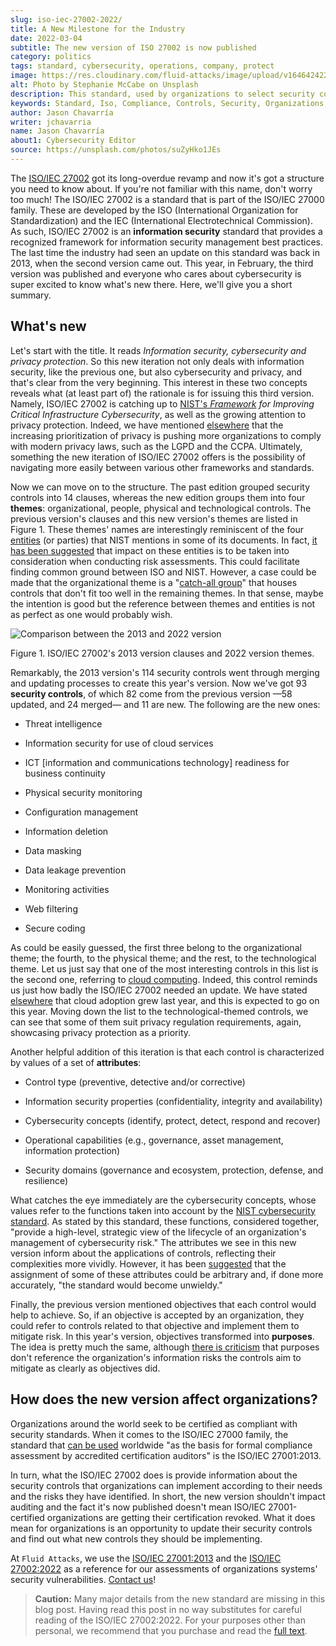 ```yaml
---
slug: iso-iec-27002-2022/
title: A New Milestone for the Industry
date: 2022-03-04
subtitle: The new version of ISO 27002 is now published
category: politics
tags: standard, cybersecurity, operations, company, protect
image: https://res.cloudinary.com/fluid-attacks/image/upload/v1646424220/blog/iso-iec-27002-2022/cover_iso27002.webp
alt: Photo by Stephanie McCabe on Unsplash
description: This standard, used by organizations to select security controls that suit their needs, got a long-awaited update. Read this post to find out what changed.
keywords: Standard, Iso, Compliance, Controls, Security, Organizations, Privacy, Ethical Hacking, Pentesting
author: Jason Chavarría
writer: jchavarria
name: Jason Chavarría
about1: Cybersecurity Editor
source: https://unsplash.com/photos/suZyHko1JEs
---
```


The [ISO/IEC 27002](https://www.iso.org/obp/ui/#iso:std:iso-iec:27002:ed-3:v1:en)
got its long-overdue revamp
and now it's got a structure you need to know about.
If you're not familiar with this name,
don't worry too much!
The ISO/IEC 27002 is a standard
that is part of the ISO/IEC 27000 family.
These are developed by the ISO (International Organization for Standardization)
and the IEC (International Electrotechnical Commission).
As such,
ISO/IEC 27002 is an **information security** standard
that provides a recognized framework
for information security management best practices.
The last time the industry had seen an update on this standard
was back in 2013,
when the second version came out.
This year,
in February,
the third version was published
and everyone who cares about cybersecurity is super excited
to know what's new there.
Here,
we'll give you a short summary.

## What's new

Let's start with the title.
It reads *Information security, cybersecurity and privacy protection*.
So this new iteration not only deals with information security,
like the previous one,
but also cybersecurity and privacy,
and that's clear from the very beginning.
This interest in these two concepts reveals
what (at least part of) the rationale is for issuing this third version.
Namely,
ISO/IEC 27002 is catching up to [NIST's *Framework*](https://nvlpubs.nist.gov/nistpubs/CSWP/NIST.CSWP.04162018.pdf)
*for Improving Critical Infrastructure Cybersecurity*,
as well as the growing attention to privacy protection.
Indeed,
we have mentioned [elsewhere](../cybersecurity-trends-2021/)
that the increasing prioritization of privacy is pushing more organizations
to comply with modern privacy laws,
such as the LGPD and the CCPA.
Ultimately,
something the new iteration of ISO/IEC 27002 offers
is the possibility of navigating more easily between various other frameworks
and standards.

Now we can move on to the structure.
The past edition grouped security controls into 14 clauses,
whereas the new edition groups them into four **themes**:
organizational, people, physical and technological controls.
The previous version's clauses
and this new version's themes
are listed in Figure 1.
These themes' names are interestingly reminiscent
of the four [entities](https://csrc.nist.gov/glossary/term/entity)
(or parties)
that NIST mentions in some of its documents.
In fact,
[it has been suggested](../human-security-sensor/)
that impact on these entities is to be taken into consideration
when conducting risk assessments.
This could facilitate finding common ground between ISO and NIST.
However,
a case could be made
that the organizational theme is a "[catch-all group](https://www.iso27001security.com/html/27002.html)"
that houses controls
that don't fit too well in the remaining themes.
In that sense,
maybe the intention is good
but the reference between themes
and entities is not as perfect as one would probably wish.

<div class="imgblock">

![Comparison between the 2013 and 2022 version](https://res.cloudinary.com/fluid-attacks/image/upload/v1646425168/blog/iso-iec-27002-2022/iso27002-Figure-1.webp)

<div class="title">

Figure 1. ISO/IEC 27002's 2013 version clauses
and 2022 version themes.

</div>

</div>

Remarkably,
the 2013 version's 114 security controls went through merging
and updating processes
to create this year's version.
Now we've got 93 **security controls**,
of which 82 come from the previous version
—58 updated, and 24 merged—
and 11 are new.
The following are the new ones:

- Threat intelligence

- Information security for use of cloud services

- ICT \[information and communications technology\] readiness
  for business continuity

- Physical security monitoring

- Configuration management

- Information deletion

- Data masking

- Data leakage prevention

- Monitoring activities

- Web filtering

- Secure coding

As could be easily guessed,
the first three belong to the organizational theme;
the fourth, to the physical theme;
and the rest, to the technological theme.
Let us just say
that one of the most interesting controls in this list is the second one,
referring to [cloud computing](https://en.wikipedia.org/wiki/Cloud_computing).
Indeed,
this control reminds us just how badly the ISO/IEC 27002 needed an update.
We have stated [elsewhere](../cybersecurity-trends-2021/)
that cloud adoption grew last year,
and this is expected to go on this year.
Moving down the list to the technological-themed controls,
we can see that some of them suit privacy regulation requirements,
again,
showcasing privacy protection as a priority.

Another helpful addition of this iteration is
that each control is characterized by values of a set of **attributes**:

- Control type (preventive, detective and/or corrective)

- Information security properties (confidentiality, integrity and availability)

- Cybersecurity concepts (identify, protect, detect, respond and recover)

- Operational capabilities (e.g., governance, asset management,
  information protection)

- Security domains (governance and ecosystem, protection, defense,
  and resilience)

What catches the eye immediately are the cybersecurity concepts,
whose values refer to the functions
taken into account by the [NIST cybersecurity standard](https://nvlpubs.nist.gov/nistpubs/CSWP/NIST.CSWP.04162018.pdf).
As stated by this standard,
these functions,
considered together,
"provide a high-level,
strategic view
of the lifecycle of an organization's management of cybersecurity risk."
The attributes we see in this new version inform
about the applications of controls,
reflecting their complexities more vividly.
However,
it has been [suggested](https://www.iso27001security.com/html/27002.html)
that the assignment of some of these attributes could be arbitrary and,
if done more accurately,
"the standard would become unwieldy."

Finally,
the previous version mentioned objectives
that each control would help to achieve.
So,
if an objective is accepted by an organization,
they could refer to controls related to that objective
and implement them to mitigate risk.
In this year's version,
objectives transformed into **purposes**.
The idea is pretty much the same,
although [there is criticism](https://www.iso27001security.com/html/27002.html)
that purposes don't reference the organization's information risks
the controls aim to mitigate
as clearly as objectives did.

## How does the new version affect organizations?

Organizations around the world seek to be certified
as compliant with security standards.
When it comes to the ISO/IEC 27000 family,
the standard that [can be used](https://www.iso.org/standard/54534.html)
worldwide "as the basis for formal compliance assessment
by accredited certification auditors"
is the ISO/IEC 27001:2013.

In turn,
what the ISO/IEC 27002 does
is provide information about the security controls
that organizations can implement according to their needs
and the risks they have identified.
In short,
the new version shouldn't impact auditing
and the fact it's now published doesn't mean
ISO/IEC 27001-certified organizations are getting their certification revoked.
What it does mean for organizations is an opportunity
to update their security controls
and find out what new controls they should be implementing.

At `Fluid Attacks`,
we use the [ISO/IEC 27001:2013](https://docs.fluidattacks.com/criteria/compliance/iso27001)
and the [ISO/IEC 27002:2022](https://docs.fluidattacks.com/criteria/compliance/iso27002)
as a reference
for our assessments of organizations systems' security vulnerabilities.
[Contact us](../../contact-us/)\!

> **Caution:**
> Many major details from the new standard are missing in this blog post.
> Having read this post in no way substitutes
> for careful reading of the ISO/IEC 27002:2022.
> For your purposes other than personal,
> we recommend that you purchase and read the
> [full text](https://www.iso.org/standard/75652.html).

